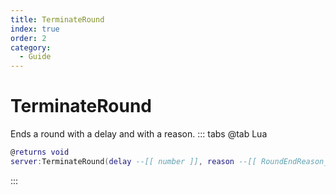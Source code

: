 ```yaml
---
title: TerminateRound
index: true
order: 2
category:
  - Guide
---
```


# TerminateRound
Ends a round with a delay and with a reason.
::: tabs
@tab Lua
```lua
@returns void
server:TerminateRound(delay --[[ number ]], reason --[[ RoundEndReason_t ]])
```

:::